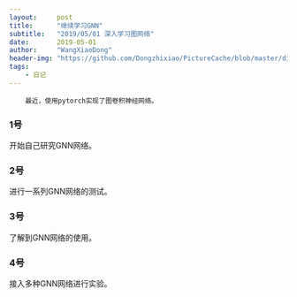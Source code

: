 ```yaml
---
layout:     post
title:      "继续学习GNN"
subtitle:   "2019/05/01 深入学习图网络"
date:       2019-05-01
author:     "WangXiaoDong"
header-img: "https://github.com/Dongzhixiao/PictureCache/blob/master/diaryPic/20190501.jpg?raw=true"
tags:
    - 日记
---
```



```
    最近，使用pytorch实现了图卷积神经网络。
```

### 1号

开始自己研究GNN网络。

### 2号

进行一系列GNN网络的测试。

### 3号

了解到GNN网络的使用。

### 4号

接入多种GNN网络进行实验。
